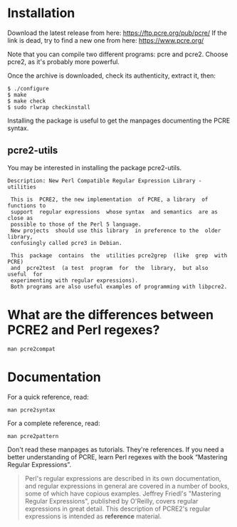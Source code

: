 # Installation

Download the latest release from here: <https://ftp.pcre.org/pub/pcre/>
If the link is dead, try to find a new one from here: <https://www.pcre.org/>

Note that you can compile two different programs: pcre and pcre2.
Choose pcre2, as it's probably more powerful.

Once the archive is downloaded, check its authenticity, extract it, then:

    $ ./configure
    $ make
    $ make check
    $ sudo rlwrap checkinstall

Installing the package is useful to get the manpages documenting the PCRE syntax.

## pcre2-utils

You may be interested in installing the package pcre2-utils.

    Description: New Perl Compatible Regular Expression Library - utilities

     This is  PCRE2, the new implementation  of PCRE, a library  of functions to
     support  regular expressions  whose syntax  and semantics  are as  close as
     possible to those of the Perl 5 language.
     New projects  should use this library  in preference to the  older library,
     confusingly called pcre3 in Debian.

     This  package  contains  the  utilities pcre2grep  (like  grep  with  PCRE)
     and  pcre2test  (a test  program  for  the  library,  but also  useful  for
     experimenting with regular expressions).
     Both programs are also useful examples of programming with libpcre2.

##
# What are the differences between PCRE2 and Perl regexes?

    man pcre2compat

##
# Documentation

For a quick reference, read:

    man pcre2syntax

For a complete reference, read:

    man pcre2pattern

Don't read these manpages as tutorials.
They're references.
If you  need a better  understanding of PCRE, learn  Perl regexes with  the book
“Mastering Regular Expressions”.

> Perl's  regular expressions are described in its own documentation, and
> regular expressions in general are covered in a number of  books,  some
> of  which  have  copious  examples. Jeffrey Friedl's "Mastering Regular
> Expressions", published by  O'Reilly,  covers  regular  expressions  in
> great  detail.  This  description  of  PCRE2's  regular  expressions is
> intended as **reference** material.


